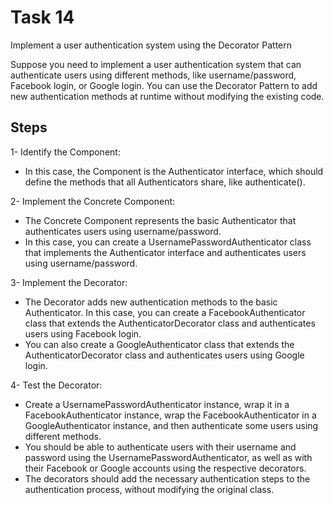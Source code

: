 # Task 14

Implement a user authentication system using the Decorator Pattern

Suppose you need to implement a user authentication system that can authenticate users using different methods, like username/password, Facebook login, or Google login. You can use the Decorator Pattern to add new authentication methods at runtime without modifying the existing code.


## Steps

1- Identify the Component: 

* In this case, the Component is the Authenticator interface, which should define the methods that all Authenticators share, like authenticate().

2- Implement the Concrete Component:

* The Concrete Component represents the basic Authenticator that authenticates users using username/password. 
* In this case, you can create a UsernamePasswordAuthenticator class that implements the Authenticator interface and authenticates users using username/password.

3- Implement the Decorator: 

* The Decorator adds new authentication methods to the basic Authenticator. In this case, you can create a FacebookAuthenticator class that extends the AuthenticatorDecorator class and authenticates users using Facebook login. 
* You can also create a GoogleAuthenticator class that extends the AuthenticatorDecorator class and authenticates users using Google login.

4- Test the Decorator: 

* Create a UsernamePasswordAuthenticator instance, wrap it in a FacebookAuthenticator instance, wrap the FacebookAuthenticator in a GoogleAuthenticator instance, and then authenticate some users using different methods. 
* You should be able to authenticate users with their username and password using the UsernamePasswordAuthenticator, as well as with their Facebook or Google accounts using the respective decorators. 
* The decorators should add the necessary authentication steps to the authentication process, without modifying the original class.
